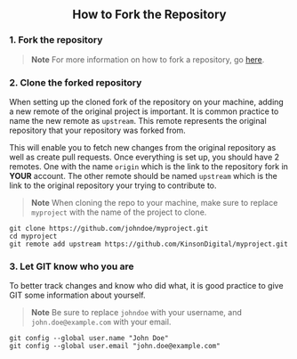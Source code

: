 <h2 style="border:0;font-weight:bold" align="center">How to Fork the Repository</h2>

### **1. Fork the repository**

> **Note**
> For more information on how to fork a repository, go [here](https://docs.github.com/en/get-started/quickstart/fork-a-repo?platform=windows&tool=cli).

### **2. Clone the forked repository**

When setting up the cloned fork of the repository on your machine, adding a new remote of the original project is important.  It is common practice to name the new remote as `upstream`.  This remote represents the original repository that your repository was forked from.

This will enable you to fetch new changes from the original repository as well as create pull requests.  Once everything is set up, you should have 2 remotes.  One with the name `origin` which is the link to the repository fork in **YOUR** account.  The other remote should be named `upstream` which is the link to the original repository your trying to contribute to.

> **Note** When cloning the repo to your machine, make sure to replace `myproject` with the name of the project to clone.

```cli
git clone https://github.com/johndoe/myproject.git
cd myproject
git remote add upstream https://github.com/KinsonDigital/myproject.git
```

### **3. Let GIT know who you are**
To better track changes and know who did what, it is good practice to give GIT some information about yourself.

> **Note** Be sure to replace `johndoe` with your username, and `john.doe@example.com` with your email.

```cli
git config --global user.name "John Doe"
git config --global user.email "john.doe@example.com"
```
